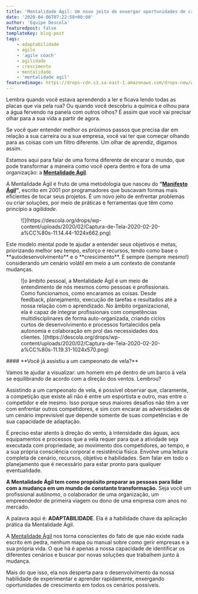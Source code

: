 ```yaml
---
title: 'Mentalidade Ágil: Um novo jeito de enxergar oportunidades de crescimento'
date: '2020-04-06T07:22:58+00:00'
author: 'Equipe Descola'
featuredpost: false
templateKey: blog-post
tags:
    - adaptabilidade
    - agile
    - 'agile coach'
    - agilidade
    - crescimento
    - mentalidade
    - 'mentalidade agil'
featuredimage: https://drops-cdn.s3.sa-east-1.amazonaws.com/drops-new/wp-content/uploads/2020/02/20142944/agile_post-150x150.png
---
```

Lembra quando você estava aprendendo a ler e ficava lendo todas as placas que via pela rua? Ou quando você descobriu a química e olhou para a água fervendo na panela com outros olhos? É assim que você vai precisar olhar para a sua vida a partir de agora.

Se você quer entender melhor os próximos passos que precisa dar em relação a sua carreira ou a sua empresa, você vai ter que começar olhando para as coisas com um filtro diferente. Um olhar de aprendiz, digamos assim.

Estamos aqui para falar de uma forma diferente de encarar o mundo, que pode transformar a maneira como você opera dentro e fora de uma organização: a **[Mentalidade Ágil](https://descola.org/curso/mentalidade-agil)**.

A Mentalidade Ágil é fruto de uma metodologia que nasceu do **“[Manifesto Ágil](https://descola.org/curso/metodos-ageis)“**, escrito em 2001 por programadores que buscavam formas mais eficientes de tocar seus projetos. É um novo jeito de enfrentar problemas ou criar soluções, por meio de práticas e ferramentas que têm como princípio a *agilidade*.

<div class="wp-block-image"><figure class="aligncenter">![](https://descola.org/drops/wp-content/uploads/2020/02/Captura-de-Tela-2020-02-20-a%CC%80s-11.14.44-1024x662.png)</figure></div>Este modelo mental pode te ajudar a entender seus objetivos e metas, priorizando melhor seu tempo, esforço e recursos, tendo como base o **autodesenvolvimento** e o **crescimento**. E sempre (sempre mesmo!) considerando um cenário volátil em meio a um contexto de constante mudanças.

<figure class="wp-block-image">![o âmbito pessoal, a Mentalidade Ágil é um meio de entendimento de nós mesmos como pessoas e profissionais. Como funcionamos, como encaramos as coisas. Desde feedback, planejamento, execução de tarefas e resultados até a nossa relação com o aprendizado. 
No âmbito organizacional, ela é capaz de integrar profissionais com competências multidisciplinares de forma auto-organizada, criando ciclos curtos de desenvolvimento e processos fortalecidos pela autonomia e colaboração em prol das necessidades dos clientes. ](https://descola.org/drops/wp-content/uploads/2020/02/Captura-de-Tela-2020-02-20-a%CC%80s-11.19.31-1024x570.png)</figure>#### **Você já assistiu a um campeonato de vela?** 

Vamos te ajudar a visualizar: um homem em pé dentro de um barco à vela se equilibrando de acordo com a direção dos ventos. Lembrou?

Assistindo a um campeonato de vela, é possível observar que, claramente, a competição que existe ali não é entre um esportista e outro, mas entre o competidor e ele mesmo. Isso porque seus maiores desafios não têm a ver com enfrentar outros competidores, e sim com encarar as adversidades de um cenário imprevisível que depende somente de suas competências e de sua capacidade de adaptação.

É preciso estar atento à direção do vento, à intensidade das águas, aos equipamentos e processos que a vela requer para que a atividade seja executada com propriedade, ao movimento dos competidores, ao tempo, e a sua própria consciência corporal e resistência física. Envolve uma leitura completa de cenário, recursos, objetivo e habilidades. Sem falar em todo o planejamento que é necessário para estar pronto para qualquer eventualidade.

**A Mentalidade Ágil tem como propósito preparar as pessoas para lidar com a mudança em um mundo de constante transformação.** Seja você um profissional autônomo, o colaborador de uma organização, um empreendedor de primeira viagem ou dono de uma empresa com anos no mercado.

A palavra aqui é: **ADAPTABILIDADE**. Ela é a habilidade chave da aplicação prática da Mentalidade Ágil.

A [Mentalidade Ágil](https://descola.org/curso/mentalidade-agil) nos torna conscientes do fato de que não existe nada escrito em pedra, nenhum mapa ou manual sobre como gerir empresas e a sua própria vida. O que há é apenas a nossa capacidade de identificar os diferentes cenários e buscar por novas soluções que trabalhem junto à mudança.

Mais do que isso, ela nos desperta para o desenvolvimento da nossa habilidade de experimentar e aprender rapidamente, enxergando oportunidades de crescimento em todos os cenários possíveis.